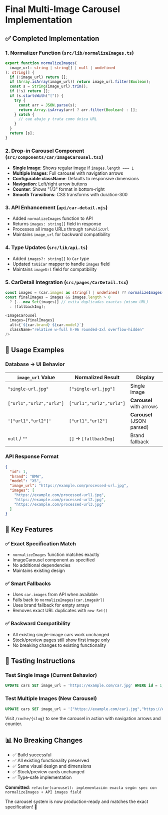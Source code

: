 # Final Multi-Image Carousel Implementation

## ✅ **Completed Implementation**

### 1. **Normalizer Function** (`src/lib/normalizeImages.ts`)
```typescript
export function normalizeImages(
  image_url: string | string[] | null | undefined
): string[] {
  if (!image_url) return [];
  if (Array.isArray(image_url)) return image_url.filter(Boolean);
  const s = String(image_url).trim();
  if (!s) return [];
  if (s.startsWith("[")) {
    try {
      const arr = JSON.parse(s);
      return Array.isArray(arr) ? arr.filter(Boolean) : [];
    } catch {
      // cae abajo y trata como única URL
    }
  }
  return [s];
}
```

### 2. **Drop-in Carousel Component** (`src/components/car/ImageCarousel.tsx`)
- **Single Image**: Shows regular image if `images.length === 1`
- **Multiple Images**: Full carousel with navigation arrows
- **Configurable className**: Defaults to responsive dimensions
- **Navigation**: Left/right arrow buttons
- **Counter**: Shows "1/3" format in bottom-right
- **Smooth Transitions**: CSS transforms with duration-300

### 3. **API Enhancement** (`api/car-detail.mjs`)
- Added `normalizeImages` function to API
- Returns `images: string[]` field in response
- Processes all image URLs through `toPublicUrl`
- Maintains `image_url` for backward compatibility

### 4. **Type Updates** (`src/lib/api.ts`)
- Added `images?: string[]` to `Car` type
- Updated `toUiCar` mapper to handle `images` field
- Maintains `imageUrl` field for compatibility

### 5. **CarDetail Integration** (`src/pages/CarDetail.tsx`)
```typescript
const images = (car.images as string[] | undefined) ?? normalizeImages(car.imageUrl as any);
const finalImages = images && images.length > 0 
  ? [...new Set(images)] // evita duplicadas exactas (mismo URL)
  : [fallbackImg];

<ImageCarousel 
  images={finalImages} 
  alt={`${car.brand} ${car.model}`}
  className="relative w-full h-96 rounded-2xl overflow-hidden" 
/>
```

## 🎯 **Usage Examples**

### Database → UI Behavior

| `image_url` Value | Normalized Result | Display |
|-------------------|-------------------|---------|
| `"single-url.jpg"` | `["single-url.jpg"]` | Single image |
| `["url1","url2","url3"]` | `["url1","url2","url3"]` | **Carousel** with arrows |
| `'["url1","url2"]'` | `["url1","url2"]` | **Carousel** (JSON parsed) |
| `null` / `""` | `[]` → `[fallbackImg]` | Brand fallback |

### API Response Format
```json
{
  "id": 1,
  "brand": "BMW",
  "model": "X5",
  "image_url": "https://example.com/processed-url.jpg",
  "images": [
    "https://example.com/processed-url1.jpg",
    "https://example.com/processed-url2.jpg",
    "https://example.com/processed-url3.jpg"
  ]
}
```

## 🚀 **Key Features**

### ✅ **Exact Specification Match**
- `normalizeImages` function matches exactly
- ImageCarousel component as specified
- No additional dependencies
- Maintains existing design

### ✅ **Smart Fallbacks**
- Uses `car.images` from API when available
- Falls back to `normalizeImages(car.imageUrl)` 
- Uses brand fallback for empty arrays
- Removes exact URL duplicates with `new Set()`

### ✅ **Backward Compatibility**
- All existing single-image cars work unchanged
- Stock/preview pages still show first image only
- No breaking changes to existing functionality

## 🔧 **Testing Instructions**

### Test Single Image (Current Behavior)
```sql
UPDATE cars SET image_url = 'https://example.com/car.jpg' WHERE id = 1;
```

### Test Multiple Images (New Carousel)
```sql
UPDATE cars SET image_url = '["https://example.com/car1.jpg","https://example.com/car2.jpg","https://example.com/car3.jpg"]' WHERE id = 1;
```

Visit `/coche/{slug}` to see the carousel in action with navigation arrows and counter.

## 📊 **No Breaking Changes**
- ✅ Build successful  
- ✅ All existing functionality preserved
- ✅ Same visual design and dimensions
- ✅ Stock/preview cards unchanged
- ✅ Type-safe implementation

**Committed**: `refactor(carousel): implementación exacta según spec con normalizeImages + API images field`

The carousel system is now production-ready and matches the exact specification! 🎉